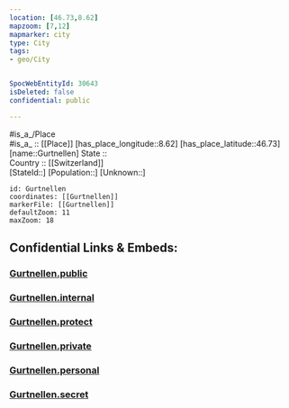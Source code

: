 ```yaml
---
location: [46.73,8.62] 
mapzoom: [7,12] 
mapmarker: city 
type: City
tags:
- geo/City


SpocWebEntityId: 30643
isDeleted: false
confidential: public

---
```

#is_a_/Place  
#is_a_ :: [[Place]] 
[has_place_longitude::8.62] 
[has_place_latitude::46.73] 
[name::Gurtnellen] 
State ::  
Country :: [[Switzerland]]  
[StateId::] 
[Population::] 
[Unknown::] 


```leaflet
id: Gurtnellen
coordinates: [[Gurtnellen]] 
markerFile: [[Gurtnellen]] 
defaultZoom: 11 
maxZoom: 18
```


## Confidential Links & Embeds: 

### [Gurtnellen.public](/_public/\Earth\Continent\Europe\Europe~Central\Switzerland\Switzerland~Cantons\Uri,Canton\CityGurtnellen.public.md) 

### [Gurtnellen.internal](/_internal/\Earth\Continent\Europe\Europe~Central\Switzerland\Switzerland~Cantons\Uri,Canton\CityGurtnellen.internal.md) 

### [Gurtnellen.protect](/_protect/\Earth\Continent\Europe\Europe~Central\Switzerland\Switzerland~Cantons\Uri,Canton\CityGurtnellen.protect.md) 

### [Gurtnellen.private](/_private/\Earth\Continent\Europe\Europe~Central\Switzerland\Switzerland~Cantons\Uri,Canton\CityGurtnellen.private.md) 

### [Gurtnellen.personal](/_personal/\Earth\Continent\Europe\Europe~Central\Switzerland\Switzerland~Cantons\Uri,Canton\CityGurtnellen.personal.md) 

### [Gurtnellen.secret](/_secret/\Earth\Continent\Europe\Europe~Central\Switzerland\Switzerland~Cantons\Uri,Canton\CityGurtnellen.secret.md)

